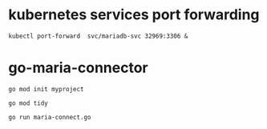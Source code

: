 
# kubernetes services port forwarding

`kubectl port-forward  svc/mariadb-svc 32969:3306 &`

# go-maria-connector

`go mod init myproject`

`go mod tidy`

`go run maria-connect.go `
